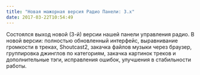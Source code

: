 ```yaml
---
title: "Новая мажорная версия Радио Панели: 3.х"
date: 2017-03-22T10:54:49
---
```


Состоялся выход новой (3-й) версии нашей панели управления радио. В новой версии: полностью обновленный интерфейс, выравнивание громкости в треках, Shoutcast2, закачка файлов музыки через браузер, группировка джинглов по категориям, закачка картинок треков и дополнительные тэги, исправления ошибок, улучшения в стабильности работы. 